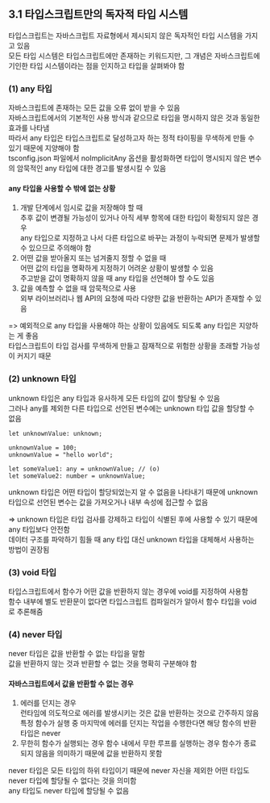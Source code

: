 ## 3.1 타입스크립트만의 독자적 타입 시스템

타입스크립트는 자바스크립트 자료형에서 제시되지 않은 독자적인 타입 시스템을 가지고 있음  
모든 타입 시스템은 타입스크립트에만 존재하는 키워드지만, 그 개념은 자바스크립트에 기인한 타입 시스템이라는 점을 인지하고 타입을 살펴봐야 함

### (1) any 타입

자바스크립트에 존재하는 모든 값을 오류 없이 받을 수 있음  
자바스크립트에서의 기본적인 사용 방식과 같으므로 타입을 명시하지 않은 것과 동일한 효과를 나타냄  
따라서 any 타입은 타입스크립트로 달성하고자 하는 정적 타이핑을 무색하게 만들 수 있기 때문에 지양해야 함  
tsconfig.json 파일에서 noImplicitAny 옵션을 활성화하면 타입이 명시되지 않은 변수의 암묵적인 any 타입에 대한 경고를 발생시킬 수 있음

#### any 타입을 사용할 수 밖에 없는 상황

1. 개발 단계에서 임시로 값을 저장해야 할 때  
   추후 값이 변경될 가능성이 있거나 아직 세부 항목에 대한 타입이 확정되지 않은 경우  
   any 타입으로 지정하고 나서 다른 타입으로 바꾸는 과정이 누락되면 문제가 발생할 수 있으므로 주의해야 함
2. 어떤 값을 받아올지 또는 넘겨줄지 정할 수 없을 때  
   어떤 값의 타입을 명확하게 지정하기 어려운 상황이 발생할 수 있음  
   주고받을 값이 명확하지 않을 때 any 타입을 선언해야 할 수도 있음
3. 값을 예측할 수 없을 때 암묵적으로 사용  
   외부 라이브러리나 웹 API의 요청에 따라 다양한 값을 반환하는 API가 존재할 수 있음

=> 예외적으로 any 타입을 사용해야 하는 상황이 있음에도 되도록 any 타입은 지양하는 게 좋음  
타입스크립트이 타입 검사를 무색하게 만들고 잠재적으로 위험한 상황을 초래할 가능성이 커지기 때문

### (2) unknown 타입

unknown 타입은 any 타입과 유사하게 모든 타입의 값이 할당될 수 있음  
그러나 any를 제외한 다른 타입으로 선언된 변수에는 unknown 타입 값을 할당할 수 없음

```
let unknownValue: unknown;

unknownValue = 100;
unknownValue = "hello world";

let someValue1: any = unknownValue; // (o)
let someValue2: number = unknownValue;
```

unknown 타입은 어떤 타입이 할당되었는지 알 수 없음을 나타내기 때문에 unknown 타입으로 선언된 변수는 값을 가져오거나 내부 속성에 접근할 수 없음

=> unknown 타입은 타입 검사를 강제하고 타입이 식별된 후에 사용할 수 있기 때문에 any 타입보다 안전함  
데이터 구조를 파악하기 힘들 때 any 타입 대신 unknown 타입을 대체해서 사용하는 방법이 권장됨

### (3) void 타입

타입스크립트에서 함수가 어떤 값을 반환하지 않는 경우에 void를 지정하여 사용함  
함수 내부에 별도 반환문이 없다면 타입스크립트 컴파일러가 알아서 함수 타입을 void로 추론해줌

### (4) never 타입

never 타입은 값을 반환할 수 없는 타입을 말함  
값을 반환하지 않는 것과 반환할 수 없는 것을 명확히 구분해야 함

#### 자바스크립트에서 값을 반환할 수 없는 경우

1. 에러를 던지는 경우  
   런타임에 의도적으로 에러를 발생시키는 것은 값을 반환하는 것으로 간주하지 않음  
   특정 함수가 실행 중 마지막에 에러를 던지는 작업을 수행한다면 해당 함수의 반환 타입은 never
2. 무한히 함수가 실행되는 경우
   함수 내에서 무한 루프를 실행하는 경우 함수가 종료되지 않음을 의미하기 때문에 값을 반환하지 못함

never 타입은 모든 타입의 하위 타입이기 때문에 never 자신을 제외한 어떤 타입도 never 타입에 할당될 수 없다는 것을 의미함  
any 타입도 never 타입에 할당될 수 없음
